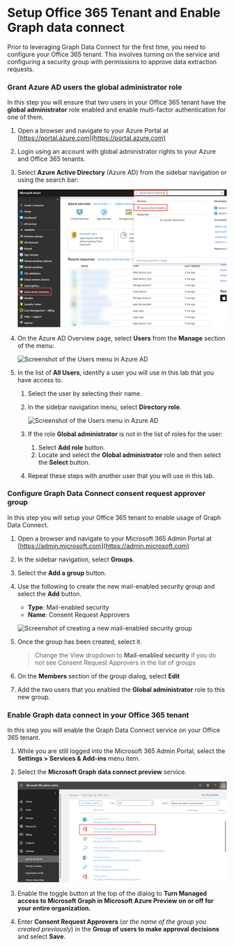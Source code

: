 # Setup Office 365 Tenant and Enable Graph data connect

Prior to leveraging Graph Data Connect for the first time, you need to configure your Office 365 tenant. This involves turning on the service and configuring a security group with permissions to approve data extraction requests.

### Grant Azure AD users the **global administrator** role

In this step you will ensure that two users in your Office 365 tenant have the **global administrator** role enabled and enable multi-factor authentication for one of them.

1. Open a browser and navigate to your Azure Portal at [https://portal.azure.com](https://portal.azure.com)
1. Login using an account with global administrator rights to your Azure and Office 365 tenants.
1. Select **Azure Active Directory** (Azure AD) from the sidebar navigation or using the search bar:

    ![Screenshot selecting Azure AD](./../../Images/aad-user-setup-01.png)

1. On the Azure AD Overview page, select **Users** from the **Manage** section of the menu:

    ![Screenshot of the Users menu in Azure AD](./../../Images/aad-user-setup-02.png)

1. In the list of **All Users**, identify a user you will use in this lab that you have access to.
    1. Select the user by selecting their name.
    1. In the sidebar navigation menu, select **Directory role**.

        ![Screenshot of the Users menu in Azure AD](./../../Images/aad-user-setup-03.png)

    1. If the role **Global administrator** is not in the list of roles for the user:
        1. Select **Add role** button.
        1. Locate and select the **Global administrator** role and then select the **Select** button.
    1. Repeat these steps with another user that you will use in this lab.

### Configure Graph Data Connect consent request approver group

In this step you will setup your Office 365 tenant to enable usage of Graph Data Connect.

1. Open a browser and navigate to your Microsoft 365 Admin Portal at [https://admin.microsoft.com](https://admin.microsoft.com)
1. In the sidebar navigation, select **Groups**.
1. Select the **Add a group** button.
1. Use the following to create the new mail-enabled security group and select the **Add** button.

    - **Type**: Mail-enabled security
    - **Name**: Consent Request Approvers

    ![Screenshot of creating a new mail-enabled security group](./../../Images/m365-group-setup-01.png)

1. Once the group has been created, select it.

    > Change the View dropdown to **Mail-enabled security** if you do not see Consent Request Approvers in the list of groups 

1. On the **Members** section of the group dialog, select **Edit**
1. Add the two users that you enabled the **Global administrator** role to this new group.

### Enable Graph data connect in your Office 365 tenant

In this step you will enable the Graph Data Connect service on your Office 365 tenant.

1. While you are still logged into the Microsoft 365 Admin Portal, select the **Settings > Services & Add-ins** menu item.
1. Select the **Microsoft Graph data connect preview** service.

    ![Screenshot of the Managed access to Microsoft Graph data connect preview settings](./../../Images/m365-setup-01.png)

1. Enable the toggle button at the top of the dialog to **Turn Managed access to Microsoft Graph in Microsoft Azure Preview on or off for your entire organization.**
1. Enter **Consent Request Approvers** (*or the name of the group you created previously*) in the **Group of users to make approval decisions** and select **Save**.
